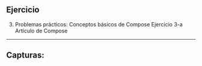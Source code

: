 Ejercicio
--------------
3. Problemas prácticos: Conceptos básicos de Compose
    Ejercicio 3-a Artículo de Compose
--------------
Capturas:
--------------